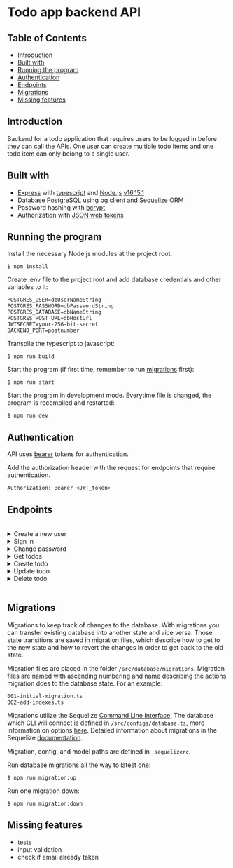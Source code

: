 # Todo app backend API

## Table of Contents

- [Introduction](#introduction)
- [Built with](#built-with)
- [Running the program](#running-the-program)
- [Authentication](#authentication)
- [Endpoints](#endpoints)
- [Migrations](#migrations)
- [Missing features](#missing-features)

## Introduction

Backend for a todo application that requires users to be logged in before they can call the APIs.
One user can create multiple todo items and one todo item can only belong to a single user.

## Built with

- [Express](https://expressjs.com/) with [typescript](https://www.typescriptlang.org/) and [Node.js](https://nodejs.org/en/) [v16.15.1](https://nodejs.org/tr/blog/release/v16.15.1/)
- Database [PostgreSQL](https://www.postgresql.org/) using [pg client](https://www.npmjs.com/package/pg) and [Sequelize](https://sequelize.org/) ORM
- Password hashing with [bcrypt](https://www.npmjs.com/package/bcrypt)
- Authorization with [JSON web tokens](https://www.npmjs.com/package/jsonwebtoken)

## Running the program

Install the necessary Node.js modules at the project root:
```
$ npm install
```

Create .env file to the project root and add database credentials and other variables to it:
```
POSTGRES_USER=dbUserNameString
POSTGRES_PASSWORD=dbPasswordString
POSTGRES_DATABASE=dbNameString
POSTGRES_HOST_URL=dbHostUrl
JWTSECRET=your-256-bit-secret
BACKEND_PORT=postnumber
```

Transpile the typescript to javascript:
```
$ npm run build
```

Start the program (if first time, remember to run [migrations](#migrations) first):
```
$ npm run start
```

Start the program in development mode. Everytime file is changed, the program is recompiled and restarted:
```
$ npm run dev
```

## Authentication

API uses [bearer](https://datatracker.ietf.org/doc/html/rfc6750) tokens for authentication.

Add the authorization header with the request for endpoints that require authentication.
```
Authorization: Bearer <JWT_token>
```

## Endpoints

<br>
<details>
<summary>Create a new user</summary>
<br>

Sign up as an user of the API, using email & password.

**URL** : `/api/v1/signup`

**Method** : `POST`

**Auth required** : NO

**Permissions required** : -

**Data example** :
```json
{
    "email": "myemail@email.com",
    "password": "foobar123"
}
```

### Success Responses

**Condition** : -

**Code** : `200 OK`

**Content example** :
```json
{
    "success": "new user created succesfully"
}
```

### Error Response

**Condition** : Email and/or password not send with the request.

**Code** : `400 BAD REQUEST`

**Content** :
```json
{
    "error": "email or password missing"
}
```

### Or

**Condition** : Unexpected error occurs during database call or hashing. Message can vary depending on the error.

**Code** : `500 INTERNAL SERVER ERROR`

**Content** :
```json
{
    "error": "message"
}
```

<br>
</details>


<details>
<summary>Sign in</summary>
<br>

Sign in using email & password.
The API will return the JWT token that can be used to call the APIs that follow.

**URL** : `/api/v1/signin`

**Method** : `POST`

**Auth required** : NO

**Permissions required** : -

**Data example** :
```json
{
    "email": "myemail@email.com",
    "password": "foobar123"
}
```

### Success Responses

**Condition** : -

**Code** : `200 OK`

**Content example** :
```json
{
    "success": "new user created succesfully"
}
```

### Error Response

**Condition** : Email and/or password not send with the request.

**Code** : `400 BAD REQUEST`

**Content** :
```json
{
    "error": "email or password missing"
}
```

### Or

**Condition** : Email not found.

**Code** : `404 NOT FOUND`

**Content** :
```json
{
    "error": "user with an email address {email} not found"
}
```

### Or

**Condition** : Password incorrect.

**Code** : `403 FORBIDDEN`

**Content** :
```json
{
    "error": "password incorrect"
}
```
### Or

**Condition** : Unexpected error occurs during database call or hashing. Message can vary depending on the error.

**Code** : `500 INTERNAL SERVER ERROR`

**Content** :
```json
{
    "error": "message"
}
```

<br>
</details>


<details>
<summary>Change password</summary>
<br>

Change user’s password.

**URL** : `/api/v1/changePassword`

**Method** : `PUT`

**Auth required** : YES

**Permissions required** : -

**Data example** :
```json
{
    "password": "foobar123",
    "newPassword": "123foobar"
}
```

### Success Responses

**Condition** : -

**Code** : `200 OK`

**Content example** :
```json
{
    "success": "password changed succesfully"
}
```

### Error Response

**Condition** : Current password and/or new password not send with the request.

**Code** : `400 BAD REQUEST`

**Content** :
```json
{
    "error": "current password or new password missing"
}
```

### Or

**Condition** : Current password and new password are equal.

**Code** : `400 BAD REQUEST`

**Content** :
```json
{
    "error": "new password cannot be same as current password"
}
```

### Or

**Condition** : User with an id not found.

**Code** : `404 NOT FOUND`

**Content** :
```json
{
    "error": "user with an id {userId} not found"
}
```

### Or

**Condition** : Current password incorrect.

**Code** : `403 FORBIDDEN`

**Content** :
```json
{
    "error": "current password incorrect"
}
```

### Or

**Condition** : Unexpected error occurs during database call or hashing. Message can vary depending on the error.

**Code** : `500 INTERNAL SERVER ERROR`

**Content** :
```json
{
    "error": "message"
}
```

<br>
</details>


<details>
<summary>Get todos</summary>
<br>

Get a list of todo items.

**URL** : `/api/v1/todos?status=[status]`

**URL Query parameters** : status=[string] status query param can be included to return only items of specific status. If not present, return all items.

**Method** : `GET`

**Auth required** : YES

**Permissions required** : -

**Data example** : -

### Success Responses

**Condition** : -

**Code** : `200 OK`

**Content example** :
```json
[
    {
        "id": 1,
        "name": "name of the todo 1",
        "description": "description for this todo",
        "status": "NOTSTARTED",
        "createdAt": "2022-12-29T12:28:39.892Z",
        "updatedAt": "2022-12-29T12:28:39.892Z",
        "userId": 1
    },
    {
        "id": 2,
        "name": "name of the todo 2",
        "description": "description for this todo",
        "status": "COMPLETED",
        "createdAt": "2022-12-29T12:29:32.767Z",
        "updatedAt": "2022-12-29T12:29:32.767Z",
        "userId": 2
    },
    {
        "id": 3,
        "name": "name of the todo 3",
        "description": "description for this todo",
        "status": "ONGOING",
        "createdAt": "2022-12-29T12:29:35.857Z",
        "updatedAt": "2022-12-29T12:29:35.857Z",
        "userId": 3
    }
]
```

### Error Response

**Condition** : Status is in the query params but is not one of the available status values: NOTSTARTED, ONGOING, or COMPLETED

**Code** : `400 BAD REQUEST`

**Content** :
```json
{
    "error": "incorrect status value, must be one of 'NOTSTARTED', 'ONGOING', 'COMPLETED'"
}
```

### Or

**Condition** : No todos found.

**Code** : `404 NOT FOUND`

**Content** :
```json
{
    "error": "no todos found"
}
```

### Or

**Condition** : Unexpected error occurs during database call or hashing. Message can vary depending on the error.

**Code** : `500 INTERNAL SERVER ERROR`

**Content** :
```json
{
    "error": "message"
}
```

<br>
</details>


<details>
<summary>Create todo</summary>
<br>

Create a new todo item. Name and status must be send with the request. Description is optional.
Status must be one of following: NOTSTARTED, ONGOING, or COMPLETED.

**URL** : `/api/v1/todos`

**Method** : `POST`

**Auth required** : YES

**Permissions required** : -

**Data example** :
```json
{
    "name": "name of the todo 1",
    "description": "description for this todo",
    "status": "NOTSTARTED",
}

```

### Success Responses

**Condition** : -

**Code** : `200 OK`

**Content example** :
```json
{
    "id": 1,
    "name": "name of the todo 1",
    "description": "description for this todo",
    "status": "NOTSTARTED",
    "createdAt": "2022-12-29T12:28:39.892Z",
    "updatedAt": "2022-12-29T12:28:39.892Z",
    "userId": 1
}
```

### Error Response

**Condition** : Name and/or status not send with the request.

**Code** : `400 BAD REQUEST`

**Content** :
```json
{
    "error": "name or status missing"
}
```

### Or

**Condition** : Status is sent but is not one of the available status values: NOTSTARTED, ONGOING, or COMPLETED

**Code** : `400 BAD REQUEST`

**Content** :
```json
{
    "error": "incorrect status value, must be one of 'NOTSTARTED', 'ONGOING', 'COMPLETED'"
}
```

### Or

**Condition** : Unexpected error occurs during database call or hashing. Message can vary depending on the error.

**Code** : `500 INTERNAL SERVER ERROR`

**Content** :
```json
{
    "error": "message"
}
```

<br>
</details>


<details>
<summary>Update todo</summary>
<br>

Update a todo item.
Status must be one of following: NOTSTARTED, ONGOING, or COMPLETED.
Name, description, and status are optional.

**URL** : `/api/v1/todos/:id`

**Method** : `PUT`

**Auth required** : YES

**Permissions required** : Must be the owner of the todo.

**Data example** :
```json
{
    "name": "update this todo",
    "description": "description for this todo that is being updated",
    "status": "COMPLETED",
}

```

### Success Responses

**Condition** : -

**Code** : `200 OK`

**Content example** :
```json
{
    "id": 1,
    "name": "update this todo",
    "description": "description for this todo that is being updated",
    "status": "COMPLETED",
    "createdAt": "2022-12-29T12:28:39.892Z",
    "updatedAt": "2022-12-30T12:28:39.892Z",
    "userId": 1
}
```

### Error Response

**Condition** : Status is sent but is not one of the available status values: NOTSTARTED, ONGOING, or COMPLETED

**Code** : `400 BAD REQUEST`

**Content** :
```json
{
    "error": "incorrect status value, must be one of 'NOTSTARTED', 'ONGOING', 'COMPLETED'"
}
```

### Or

**Condition** : Todo with an id not found.

**Code** : `404 NOT FOUND`

**Content** :
```json
{
    "error": "todo with an id {id} not found"
}
```

### Or

**Condition** : User is not the owner of the todo.

**Code** : `401 UNAUTHORIZED`

**Content** :
```json
{
    "error": "you are not the owner of todo id {id}"
}
```

### Or

**Condition** : Unexpected error occurs during database call or hashing. Message can vary depending on the error.

**Code** : `500 INTERNAL SERVER ERROR`

**Content** :
```json
{
    "error": "message"
}
```

<br>
</details>


<details>
<summary>Delete todo</summary>
<br>

Delete a todo item.

**URL** : `/api/v1/todos/:id`

**URL Parameters** : id=[integer] where id is the ID of the todo on the server.

**Method** : `DELETE`

**Auth required** : YES

**Permissions required** : Must be the owner of the todo.

**Data example** : -

### Success Responses

**Condition** : -

**Code** : `200 OK`

**Content example** : -

### Error Response

**Condition** : Todo id missing.

**Code** : `400 BAD REQUEST`

**Content** :
```json
{
    "error": "todo id missing"
}
```

### Or

**Condition** : Todo with an id not found.

**Code** : `404 NOT FOUND`

**Content** :
```json
{
    "error": "todo with an id {id} not found"
}
```

### Or

**Condition** : User is not the owner of the todo.

**Code** : `401 UNAUTHORIZED`

**Content** :
```json
{
    "error": "you are not the owner of todo id {id}"
}
```

### Or

**Condition** : Unexpected error occurs during database call or hashing. Message can vary depending on the error.

**Code** : `500 INTERNAL SERVER ERROR`

**Content** :
```json
{
    "error": "message"
}
```

<br>
</details>
<br>

## Migrations

Migrations to keep track of changes to the database. With migrations
you can transfer existing database into another state and vice versa.
Those state transitions are saved in migration files, which describe
how to get to the new state and how to revert the changes in order
to get back to the old state.

Migration files are placed in the folder `/src/database/migrations`.
Migration files are named with ascending numbering and name describing
the actions migration does to the database state. For an example:
```
001-initial-migration.ts
002-add-indexes.ts
```

Migrations utilize the Sequelize [Command Line Interface](https://github.com/sequelize/cli).
The database which CLI will connect is defined in `/src/configs/database.ts`,
more information on options [here](https://github.com/sequelize/cli/blob/main/docs/README.md).
Detailed information about migrations in the Sequelize
[documentation](https://sequelize.org/docs/v6/other-topics/migrations/).

Migration, config, and model paths are defined in `.sequelizerc`.

Run database migrations all the way to latest one:
```
$ npm run migration:up
```

Run one migration down:
```
$ npm run migration:down
```

## Missing features

- tests
- input validation
- check if email already taken
